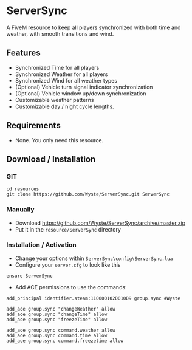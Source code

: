 # ServerSync
A FiveM resource to keep all players synchronized with both time and weather, with smooth transitions and wind.

## Features
- Synchronized Time for all players
- Synchronized Weather for all players
- Synchronized Wind for all weather types
- (Optional) Vehicle turn signal indicator synchronization
- (Optional) Vehicle window up/down synchronization
- Customizable weather patterns
- Customizable day / night cycle lengths.

## Requirements
- None. You only need this resource.

## Download / Installation

### GIT

```
cd resources
git clone https://github.com/Wyste/ServerSync.git ServerSync
```

### Manually
- Download https://github.com/Wyste/ServerSync/archive/master.zip
- Put it in the `resource/ServerSync` directory

### Installation / Activation
- Change your options within `ServerSync\config\ServerSync.lua`
- Configure your `server.cfg` to look like this

```
ensure ServerSync
```

- Add ACE permissions to use the commands:
```
add_principal identifier.steam:110000102D010D9 group.sync #Wyste

add_ace group.sync "changeWeather" allow
add_ace group.sync "changeTime" allow
add_ace group.sync "freezeTime" allow

add_ace group.sync command.weather allow
add_ace group.sync command.time allow
add_ace group.sync command.freezetime allow

```
